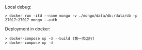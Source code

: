 Local debug:

```shell
> docker run -itd --name mongo -v ./mongo/data/db:/data/db -p 27017:27017 mongo --auth
```

Deployment in docker:

```shell
> docker-compose up -d --build (第一次运行)
> docker-compose up -d
```

